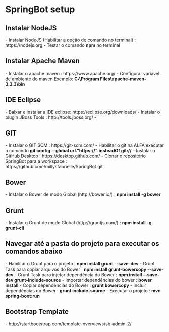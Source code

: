 # SpringBot setup

<h2> Instalar NodeJS</h2>
- Instalar NodeJS (Habilitar a opção de comando no terminal) : https://nodejs.org
- Testar o comando <b>npm</b> no terminal

<h2> Instalar Apache Maven</h2>
- Instalar o apache maven : https://www.apache.org/
- Configurar variável de ambiente do maven Exemplo: <b>C:\Program Files\apache-maven-3.3.3\bin</b>

<h2>IDE Eclipse</h2>
- Baixar e instalar a IDE eclipse: https://eclipse.org/downloads/
- Instalar o plugin JBoss Tools : http://tools.jboss.org/
- 
<h2> GIT </h2>
- Instalar o GIT SCM : https://git-scm.com/
- Habilitar o git na ALFA executar o comando <b>git config --global url."https://".insteadOf git://</b>
- Instalar o GitHub Desktop : https://desktop.github.com/
- Clonar o repositório SpringBot para a workspace : https://github.com/millysfabrielle/SpringBot.git

<h2>Bower</h2>
- Instalar o Bower de modo Global (http://bower.io/) : <b>npm install -g bower</b>

<h2>Grunt</h2>
- Instalar o Grunt de modo Global (http://gruntjs.com/) : <b>npm install -g grunt-cli</b>


<h2>Navegar até a pasta do projeto para executar os comandos abaixo</h2>
- Habilitar o Grunt para o projeto : <b>npm install grunt --save-dev</b>
- Grunt Task para copiar arquivos do Bower : <b>npm install grunt-bowercopy --save-dev</b>
- Grunt Task para injetar dependência do Bower : <b>npm install --save-dev grunt-include-source</b>
- Importar dependências do bower :  <b>bower install</b>
- Copiar dependências do Bower : <b>grunt bowercopy</b>
- Incluir dependências do Bower : <b>grunt include-source</b>
- Executar o projeto : <b>mvn spring-boot:run</b>

<h2>Bootstrap Template</h2>
- http://startbootstrap.com/template-overviews/sb-admin-2/

